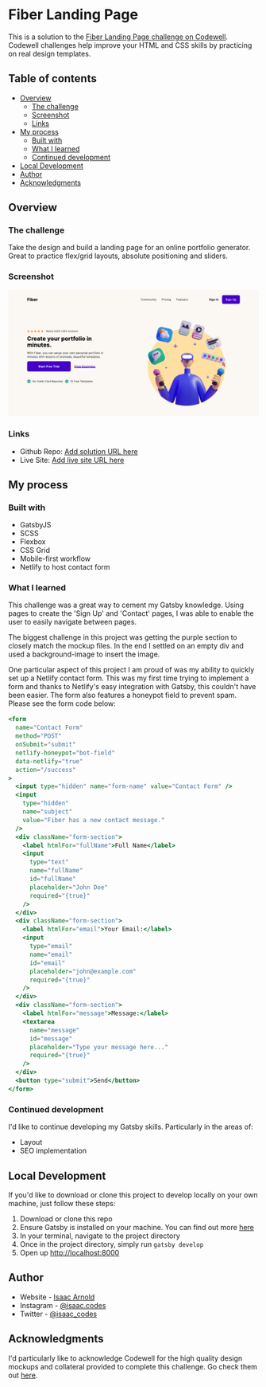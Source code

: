 # Fiber Landing Page

This is a solution to the [Fiber Landing Page challenge on Codewell](https://www.codewell.cc/challenges/608a7e639691700015db16d1). Codewell challenges help improve your HTML and CSS skills by practicing on real design templates.

## Table of contents

- [Overview](#overview)
  - [The challenge](#the-challenge)
  - [Screenshot](#screenshot)
  - [Links](#links)
- [My process](#my-process)
  - [Built with](#built-with)
  - [What I learned](#what-i-learned)
  - [Continued development](#continued-development)
- [Local Development](#local-development)
- [Author](#author)
- [Acknowledgments](#acknowledgments)

## Overview

### The challenge

Take the design and build a landing page for an online portfolio generator. Great to practice flex/grid layouts, absolute positioning and sliders.

### Screenshot

![](./Screenshot_README.png)

### Links

- Github Repo: [Add solution URL here](https://github.com/IsaacArnold/fiber-landing-page-two)
- Live Site: [Add live site URL here](https://fiberlandingpage123.netlify.app/)

## My process

### Built with

- GatsbyJS
- SCSS
- Flexbox
- CSS Grid
- Mobile-first workflow
- Netlify to host contact form

### What I learned

This challenge was a great way to cement my Gatsby knowledge. Using pages to create the 'Sign Up' and 'Contact' pages, I was able to enable the user to easily navigate between pages.

The biggest challenge in this project was getting the purple section to closely match the mockup files. In the end I settled on an empty div and used a background-image to insert the image.

One particular aspect of this project I am proud of was my ability to quickly set up a Netlify contact form. This was my first time trying to implement a form and thanks to Netlify's easy integration with Gatsby, this couldn't have been easier. The form also features a honeypot field to prevent spam. Please see the form code below:

```jsx
<form
  name="Contact Form"
  method="POST"
  onSubmit="submit"
  netlify-honeypot="bot-field"
  data-netlify="true"
  action="/success"
>
  <input type="hidden" name="form-name" value="Contact Form" />
  <input
    type="hidden"
    name="subject"
    value="Fiber has a new contact message."
  />
  <div className="form-section">
    <label htmlFor="fullName">Full Name</label>
    <input
      type="text"
      name="fullName"
      id="fullName"
      placeholder="John Doe"
      required="{true}"
    />
  </div>
  <div className="form-section">
    <label htmlFor="email">Your Email:</label>
    <input
      type="email"
      name="email"
      id="email"
      placeholder="john@example.com"
      required="{true}"
    />
  </div>
  <div className="form-section">
    <label htmlFor="message">Message:</label>
    <textarea
      name="message"
      id="message"
      placeholder="Type your message here..."
      required="{true}"
    />
  </div>
  <button type="submit">Send</button>
</form>
```

### Continued development

I'd like to continue developing my Gatsby skills. Particularly in the areas of:

- Layout
- SEO implementation

## Local Development

If you'd like to download or clone this project to develop locally on your own machine, just follow these steps:

1. Download or clone this repo
2. Ensure Gatsby is installed on your machine. You can find out more [here](https://www.gatsbyjs.com/docs/quick-start/)
3. In your terminal, navigate to the project directory
4. Once in the project directory, simply run `gatsby develop`
5. Open up [http://localhost:8000](http://localhost:8000)

## Author

- Website - [Isaac Arnold](https://isaacarnold.dev/)
- Instagram - [@isaac.codes](https://www.instagram.com/isaac.codes/)
- Twitter - [@isaac_codes](https://twitter.com/isaac_codes)

## Acknowledgments

I'd particularly like to acknowledge Codewell for the high quality design mockups and collateral provided to complete this challenge. Go check them out [here](https://www.codewell.cc/).
